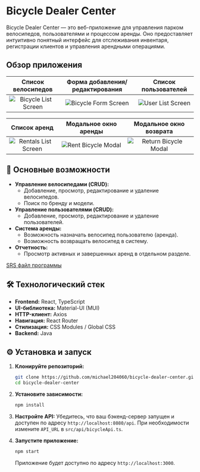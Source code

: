 # Bicycle Dealer Center

Bicycle Dealer Center — это веб-приложение для управления парком велосипедов, пользователями и процессом аренды. Оно предоставляет интуитивно понятный интерфейс для отслеживания инвентаря, регистрации клиентов и управления арендными операциями.

## Обзор приложения

|                                                  Список велосипедов                                                   |                                              Форма добавления/редактирования                                              |                                                Список пользователей                                                |
|:---------------------------------------------------------------------------------------------------------------------:|:-------------------------------------------------------------------------------------------------------------------------:|:------------------------------------------------------------------------------------------------------------------:|
| ![Bicycle List Screen](https://github.com/michael204060/bicycle-dealer-center/tree/master/docs/mockups/BicycleMenu.png) | ![Bicycle Form Screen](https://github.com/michael204060/bicycle-dealer-center/tree/master/docs/mockups/AddingBicycle.png) | ![User List Screen](https://github.com/michael204060/bicycle-dealer-center/tree/master/docs/mockups/UsersMenu.png) |

|                                                  Список аренд                                                   |                                                   Модальное окно аренды                                                   |                                                    Модальное окно возврата                                                    |
|:---------------------------------------------------------------------------------------------------------------:|:-------------------------------------------------------------------------------------------------------------------------:|:-----------------------------------------------------------------------------------------------------------------------------:|
| ![Rentals List Screen](https://github.com/michael204060/bicycle-dealer-center/tree/master/docs/RentalsList.png) | ![Rent Bicycle Modal](https://github.com/michael204060/bicycle-dealer-center/tree/master/docs/mockups/RentingBicycle.png) | ![Return Bicycle Modal](https://github.com/michael204060/bicycle-dealer-center/tree/master/docs/mockups/ReturningBicycle.png) |

## 🚀 Основные возможности

*   **Управление велосипедами (CRUD):**
    *   Добавление, просмотр, редактирование и удаление велосипедов.
    *   Поиск по бренду и модели.
*   **Управление пользователями (CRUD):**
    *   Добавление, просмотр, редактирование и удаление пользователей.
*   **Система аренды:**
    *   Возможность назначать велосипед пользователю (аренда).
    *   Возможность возвращать велосипед в систему.
*   **Отчетность:**
    *   Просмотр активных и завершенных аренд в отдельном разделе.

[SRS файл программы](https://github.com/michael204060/bicycle-dealer-center/blob/master/docs/SRS.md)
## 🛠️ Технологический стек

*   **Frontend:** React, TypeScript
*   **UI-библиотека:** Material-UI (MUI)
*   **HTTP-клиент:** Axios
*   **Навигация:** React Router
*   **Стилизация:** CSS Modules / Global CSS
*   **Backend:** Java

## ⚙️ Установка и запуск

1.  **Клонируйте репозиторий:**
    ```bash
    git clone https://github.com/michael204060/bicycle-dealer-center.git
    cd bicycle-dealer-center
    ```

2.  **Установите зависимости:**
    ```bash
    npm install
    ```

3.  **Настройте API:**
    Убедитесь, что ваш бэкенд-сервер запущен и доступен по адресу `http://localhost:8080/api`. При необходимости измените `API_URL` в `src/api/bicycleApi.ts`.

4.  **Запустите приложение:**
    ```bash
    npm start
    ```
    Приложение будет доступно по адресу `http://localhost:3000`.